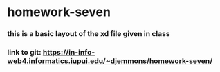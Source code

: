 # homework-seven
### this is a basic layout of the xd file given in class
### link to git: https://in-info-web4.informatics.iupui.edu/~djemmons/homework-seven/ 
